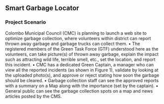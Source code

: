 ## Smart Garbage Locator

### Project Scenario

Colombo Municipal Council (CMC) is planning to launch a web site to optimize
garbage collection, where volunteers within district can report thrown away garbage
and garbage trucks can collect them.
• The registered members of the Green Task Force (GTF) understood here as the
volunteers, can take picture(s) of thrown away garbage, explain the impact such
as attracting wild life, terrible smell, etc., set the location, and report this incident.
• CMC has a dedicated Green Captain, a manager who can view all the reported
incidents (as shown in Figure 1), validate by looking at the uploaded photo(s),
and approve or reject stating how soon the garbage should be cleared.
• Garbage collection staff can see the approved reports with a summary on a Map
along with the importance (set by the captain).
• General public can see the garbage collection spots on a map and news articles
posted by the CMS.